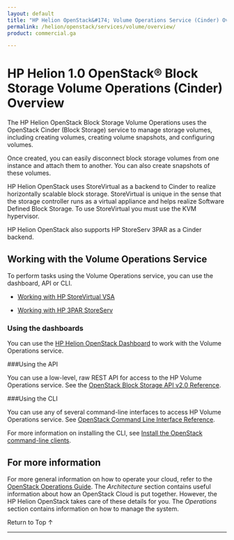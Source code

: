 ```yaml
---
layout: default
title: "HP Helion OpenStack&#174; Volume Operations Service (Cinder) Overview"
permalink: /helion/openstack/services/volume/overview/
product: commercial.ga

---
```

<!--PUBLISHED-->

<script>

function PageRefresh {
onLoad="window.refresh"
}

PageRefresh();

</script>

<!--
<p style="font-size: small;"> <a href="/helion/openstack/services/reporting/overview/">&#9664; PREV</a> | <a href="/helion/openstack/services/overview/">&#9650; UP</a> | <a href="/helion/openstack/services/horizon/overview/"> NEXT &#9654</a> </p>
-->

# HP Helion 1.0 OpenStack&#174; Block Storage Volume Operations (Cinder) Overview #

<!-- modeled after HP Cloud Networking Getting Started (network.getting.started.md) -->

The HP Helion OpenStack Block Storage Volume Operations uses the OpenStack Cinder (Block Storage) service to manage storage volumes, including creating volumes, creating volume snapshots, and configuring volumes. 

Once created, you can easily disconnect block storage volumes from one instance and attach them to another. You can also create snapshots of these volumes. 

HP Helion OpenStack uses StoreVirtual as a backend to Cinder to realize horizontally scalable block storage. StoreVirtual is unique in the sense that the storage controller runs as a virtual appliance and helps realize Software Defined Block Storage. To use StoreVirtual you must use the KVM hypervisor. 


HP Helion OpenStack also supports HP StoreServ 3PAR as a Cinder backend.




## Working with the Volume Operations Service ##

To perform tasks using the Volume Operations service, you can use the dashboard, API or CLI.

* [Working with HP StoreVirtual VSA](/helion/openstack/install/vsa/)

* [Working with HP 3PAR StoreServ](/helion/openstack/install/3par/)



### Using the dashboards<a name="UI"></a>
You can use the [HP Helion OpenStack Dashboard](/helion/openstack/dashboard/how-works/) to work with the Volume Operations service.

###Using the API<a name="API"></a>
 
You can use a low-level, raw REST API for access to the HP Volume Operations service. See the [OpenStack Block Storage API v2.0 Reference](http://developer.openstack.org/api-ref-blockstorage-v2.html).

###Using the CLI<a name="cli"></a>

You can use any of several command-line interfaces to access HP Volume Operations service. See [OpenStack Command Line Interface Reference](http://docs.openstack.org/cli-reference/content/cinderclient_commands.html).

For more information on installing the CLI, see [Install the OpenStack command-line clients](http://docs.openstack.org/user-guide/content/install_clients.html).

<!--
## How To's with the HP Helion Volume Operations Service<a name="howto"></a>
 
The following lists of tasks can be performed by a user or administrator through the [HP Helion OpenStack Dashboard](/helion/openstack/dashboard/how-works/), the [API](http://developer.openstack.org/api-ref-blockstorage-v2.html) or [CLI](http://docs.openstack.org/cli-reference/content/cinderclient_commands.html).

Depending upon your user type, [user](#user) or [administrator](#admin), you can perform the following tasks.

### Tasks performed by users<a name="user"></a>

The following Volume Operations service tasks are usually performed by someone with the *user* role.

#### Creating and deleting a volume ###

Use the Volume Operations service to create and delete volumes, snapshots, and back ups.

#### Creating a bootable volume from an image ####

Use the Volume Operations service to create volumes that can be used to boot a virtual machine.

#### Creating and deleting a snapshot of a volume ####

Use the Volume Operations service to create volume snapshots that can be used to create other volumes.

#### Creating and deleting a backup of a volume ####

Use the Volume Operations service to create back ups of a volume or delete a backup that is no longer needed.

#### Creating a volume from a backup ####

Use the Volume Operations service to create a new volume based on a volume backup.

#### Create an image from a volume ####

Use the Volume Operations service to create an image based on an existing volume.

#### Working with volumes ###

Using the HP Volume Operations service, a user can modify volume objects.

- **Update the metadata of a volume** -- Modify the metadata associated with a volume.
- **Rename a volume** -- Change the name of an existing volume.
- **Extend a Volume** -- Increase the storage capacity of a volume.
- **Transfer a volume between users** -- Transfer a volume between users.

### Tasks performed by an Administrator<a name="admin"></a>

The following Volume Operations service tasks are usually performed by someone with the *administrator* role.

#### Create and Delete an encryption type

Use the Volume Operations service to create or delete encryption types.

#### Create and Delete a volume type

Use the Volume Operations service to create or delete volume types.

#### Associate QoS with a volume type

Use the Volume Operations service to enable or disable services.-->

## For more information ##

For more general information on how to operate your cloud, refer to the [OpenStack Operations Guide](http://docs.openstack.org/ops/). The *Architecture* section contains useful information about how an OpenStack Cloud is put together. However, the HP Helion OpenStack takes care of these details for you. The *Operations* section contains information on how to manage the system.

 <a href="#top" style="padding:14px 0px 14px 0px; text-decoration: none;"> Return to Top &#8593; </a>

----
